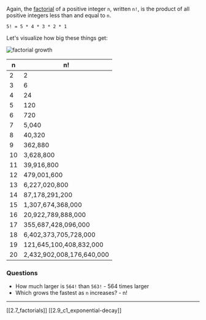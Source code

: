 Again, the [factorial](https://en.wikipedia.org/wiki/Factorial) of a positive integer `n`, written `n!`, is the product of all positive integers less than and equal to `n`.

```
5! = 5 * 4 * 3 * 2 * 1
```

Let's visualize how big these things get:

![factorial growth](https://storage.googleapis.com/qvault-webapp-dynamic-assets/course_assets/sAsSTn0.png)

|n|n!|
|---|---|
|2|2|
|3|6|
|4|24|
|5|120|
|6|720|
|7|5,040|
|8|40,320|
|9|362,880|
|10|3,628,800|
|11|39,916,800|
|12|479,001,600|
|13|6,227,020,800|
|14|87,178,291,200|
|15|1,307,674,368,000|
|16|20,922,789,888,000|
|17|355,687,428,096,000|
|18|6,402,373,705,728,000|
|19|121,645,100,408,832,000|
|20|2,432,902,008,176,640,000|
### Questions
- How much larger is `564!` than `563!` - 564 times larger
- Which grows the fastest as `n` increases? - n!

---
[[2.7_factorials]]
[[2.9_c1_exponential-decay]]
